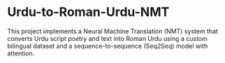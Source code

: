 # Urdu-to-Roman-Urdu-NMT
This project implements a Neural Machine Translation (NMT) system that converts Urdu script poetry and text into Roman Urdu using a custom bilingual dataset and a sequence-to-sequence (Seq2Seq) model with attention.

